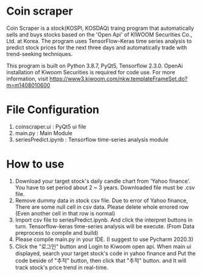 # Coin scraper

Coin Scraper is a stock(KOSPI, KOSDAQ) traing program that automatically sells and buys stocks based on the 'Open Api' of KIWOOM Securities Co., Ltd. at Korea. The program uses TensorFlow-Keras time series analysis to predict stock prices for the next three days and automatically trade with trend-seeking techniques.

This program is built on Python 3.8.7, PyQt5, Tensorflow 2.3.0.
OpenAi installation of Kiwoom Securities is required for code use.
For more information, visit https://www3.kiwoom.com/nkw.templateFrameSet.do?m=m1408010600

File Configuration
============================
1. coinscraper.ui : PyQt5 ui file
2. main.py : Main Module
3. seriesPredict.ipynb : Tensorflow time-series analysis module 

How to use
============================
1. Download your target stock's daily candle chart from 'Yahoo finance'. You have to set period about 2 ~ 3 years. Downloaded file must be .csv file.
2. Remove dummy data in stock csv file. Due to error of Yahoo finance, There are some null cell in csv data. Please delete whole errored row (Even another cell in that row is normal)   
2. Import csv file to seriesPredict.ipynb. And click the interpret buttons in turn. Tensorflow-keras time-series analysis will be execute. (From Data preprocess to compile and build)
3. Please compile main.py in your IDE. (I suggest to use Pycharm 2020.3)
4. Click the "로그인" button and Login to Kiwoom open api. When main ui displayed, search your target stock's code in yahoo finance and Put the code beside of "추적" button, then click that "추적" button. and It will track stock's price trend in real-time. 
